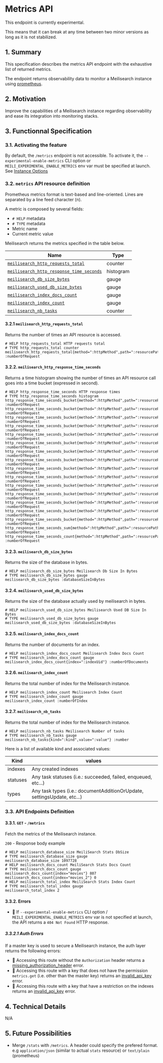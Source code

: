 # Metrics API

This endpoint is currently experimental.

This means that it can break at any time between two minor versions as long as it is not stabilized.

## 1. Summary

This specification describes the metrics API endpoint with the exhaustive list of returned metrics.

The endpoint returns observability data to monitor a Meilisearch instance using [prometheus](https://prometheus.io/).

## 2. Motivation

Improve the capabilities of a Meilisearch instance regarding observability and ease its integration into monitoring stacks.

## 3. Functionnal Specification

### 3.1. Activating the feature

By default, the `/metrics` endpoint is not accessible. To activate it, the `--experimental-enable-metrics` CLI option or `MEILI_EXPERIMENTAL_ENABLE_METRICS` env var must be specified at launch. See [Instance Options](0119-instance-options.md)

### 3.2. `metrics` API resource definition

Prometheus metrics format is text-based and line-oriented. Lines are separated by a line feed character (n).

A metric is composed by several fields:

- `# HELP` metadata
- `# TYPE` metadata
- Metric name
- Current metric value

Meilisearch returns the metrics specified in the table below.

| Name                                                                                   | Type      |
|----------------------------------------------------------------------------------------|-----------|
| [`meilisearch_http_requests_total`](#321-meilisearch_http_requests_total)              | counter   |
| [`meilisearch_http_response_time_seconds`](#322-meilisearch_http_response_time_seconds)| histogram |
| [`meilisearch_db_size_bytes`](#323-meilisearch_db_size_bytes)                          | gauge     |
| [`meilisearch_used_db_size_bytes`](#324-meilisearch_used_db_size_bytes)                | gauge     |
| [`meilisearch_index_docs_count`](#325-meilisearch_index_docs_count)                    | gauge     |
| [`meilisearch_index_count`](#326-meilisearch_index_count)                              | gauge     |
| [`meilisearch_nb_tasks`](#327-meilisearch_nb_tasks)                                    | counter   |

#### 3.2.1 `meilisearch_http_requests_total`

Returns the number of times an API resource is accessed.

```
# HELP http_requests_total HTTP requests total
# TYPE http_requests_total counter
meilisearch_http_requests_total{method=":httpMethod",path=":resourcePath"} :numberOfRequest
```

#### 3.2.2. `meilisearch_http_response_time_seconds`

Returns a time histogram showing the number of times an API resource call goes into a time bucket (expressed in second).

```
# HELP http_response_time_seconds HTTP response times
# TYPE http_response_time_seconds histogram
http_response_time_seconds_bucket{method=":httpMethod",path=":resourcePath",le="0.0005"} :numberOfRequest
http_response_time_seconds_bucket{method=":httpMethod",path=":resourcePath",le="0.0008"} :numberOfRequest
http_response_time_seconds_bucket{method=":httpMethod",path=":resourcePath",le="0.00085"} :numberOfRequest
http_response_time_seconds_bucket{method=":httpMethod",path=":resourcePath",le="0.0009"} :numberOfRequest
http_response_time_seconds_bucket{method=":httpMethod",path=":resourcePath",le="0.00095"} :numberOfRequest
http_response_time_seconds_bucket{method=":httpMethod",path=":resourcePath",le="0.001"} :numberOfRequest
http_response_time_seconds_bucket{method=":httpMethod",path=":resourcePath",le="0.00105"} :numberOfRequest
http_response_time_seconds_bucket{method=":httpMethod",path=":resourcePath",le="0.0011"} :numberOfRequest
http_response_time_seconds_bucket{method=":httpMethod",path=":resourcePath",le="0.00115"} :numberOfRequest
http_response_time_seconds_bucket{method=":httpMethod",path=":resourcePath",le="0.0012"} :numberOfRequest
http_response_time_seconds_bucket{method=":httpMethod",path=":resourcePath",le="0.0015"} :numberOfRequest
http_response_time_seconds_bucket{method=":httpMethod",path=":resourcePath",le="0.002"} :numberOfRequest
http_response_time_seconds_bucket{method=":httpMethod",path=":resourcePath",le="0.003"} :numberOfRequest
http_response_time_seconds_bucket{method=":httpMethod",path=":resourcePath",le="1"} :numberOfRequest
http_response_time_seconds_bucket{method=":httpMethod",path=":resourcePath",le="+Inf"} :numberOfRequest
http_response_time_seconds_sum{method=":httpMethod",path=":resourcePath"} :numberOfRequest
http_response_time_seconds_count{method=":httpMethod",path=":resourcePath"} :numberOfRequest
```

#### 3.2.3. `meilisearch_db_size_bytes`

Returns the size of the database in bytes.

```
# HELP meilisearch_db_size_bytes Meilisearch Db Size In Bytes
# TYPE meilisearch_db_size_bytes gauge
meilisearch_db_size_bytes :databaseSizeInBytes
```

#### 3.2.4. `meilisearch_used_db_size_bytes`

Returns the size of the database actually used by meilisearch in bytes.

```
# HELP meilisearch_used_db_size_bytes Meilisearch Used DB Size In Bytes
# TYPE meilisearch_used_db_size_bytes gauge
meilisearch_used_db_size_bytes :databaseSizeInBytes
```

#### 3.2.5. `meilisearch_index_docs_count`

Returns the number of documents for an index.

```
# HELP meilisearch_index_docs_count Meilisearch Index Docs Count
# TYPE meilisearch_index_docs_count gauge
meilisearch_index_docs_count{index=":indexUid"} :numberOfDocuments
```

#### 3.2.6. `meilisearch_index_count`

Returns the total number of index for the Meilisearch instance.

```
# HELP meilisearch_index_count Meilisearch Index Count
# TYPE meilisearch_index_count gauge
meilisearch_index_count :numberOfIndex
````

#### 3.2.7. `meilisearch_nb_tasks`

Returns the total number of index for the Meilisearch instance.

```
# HELP meilisearch_nb_tasks Meilisearch Number of tasks
# TYPE meilisearch_nb_tasks gauge
meilisearch_nb_tasks{kind=":kind",value=":value"} :number
````

Here is a list of available kind and associated values:

| Kind      | values                                                                 |
|-----------|------------------------------------------------------------------------|
| indexes   | Any created indexes                                                    |
| statuses  | Any task statuses (i.e.: succeeded, failed, enqueued, etc...)          |
| types     | Any task types (i.e.: documentAdditionOrUpdate, settingsUpdate, etc...)|

### 3.3. API Endpoints Definition

#### 3.3.1. `GET` - `/metrics`

Fetch the metrics of the Meilisearch instance.

`200` - Response body example

```
# HELP meilisearch_database_size MeiliSearch Stats DbSize
# TYPE meilisearch_database_size gauge
meilisearch_database_size 1097728
# HELP meilisearch_docs_count MeiliSearch Stats Docs Count
# TYPE meilisearch_docs_count gauge
meilisearch_docs_count{index="movies"} 807
meilisearch_docs_count{index="movies_2"} 0
# HELP meilisearch_total_index MeiliSearch Stats Index Count
# TYPE meilisearch_total_index gauge
meilisearch_total_index 2
```

#### 3.3.2. Errors

- 🔴 If `--experimental-enable-metrics` CLI option / `MEILI_EXPERIMENTAL_ENABLE_METRICS` env var is not specified at launch, the API returns a `404 Not Found` HTTP response.

##### 3.3.2.1 Auth Errors

If a master key is used to secure a Meilisearch instance, the auth layer returns the following errors:

- 🔴 Accessing this route without the `Authorization` header returns a [missing_authorization_header](0061-error-format-and-definitions.md#missing_authorization_header) error.
- 🔴 Accessing this route with a key that does not have the permission `metrics.get` (i.e. other than the master key) returns an [invalid_api_key](0061-error-format-and-definitions.md#invalid_api_key) error.
- 🔴 Accessing this route with a key that have a restriction on the indexes returns an [invalid_api_key](0061-error-format-and-definitions.md#invalid_api_key) error.

## 4. Technical Details
N/A

## 5. Future Possibilities

- Merge `/stats` with `/metrics`. A header could specify the prefered format. e.g `application/json` (similar to actual `stats` resource) or `text/plain` (prometheus)